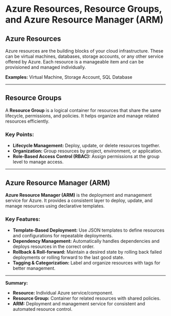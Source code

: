 # Azure Resources, Resource Groups, and Azure Resource Manager (ARM)

## Azure Resources
Azure resources are the building blocks of your cloud infrastructure. These can be virtual machines, databases, storage accounts, or any other service offered by Azure. Each resource is a manageable item and can be provisioned and managed individually.

**Examples:** Virtual Machine, Storage Account, SQL Database

---

## Resource Groups
A **Resource Group** is a logical container for resources that share the same lifecycle, permissions, and policies. It helps organize and manage related resources efficiently.

### Key Points:
- **Lifecycle Management:** Deploy, update, or delete resources together.  
- **Organization:** Group resources by project, environment, or application.  
- **Role-Based Access Control (RBAC):** Assign permissions at the group level to manage access.  

---

## Azure Resource Manager (ARM)
**Azure Resource Manager (ARM)** is the deployment and management service for Azure. It provides a consistent layer to deploy, update, and manage resources using declarative templates.

### Key Features:
- **Template-Based Deployment:** Use JSON templates to define resources and configurations for repeatable deployments.  
- **Dependency Management:** Automatically handles dependencies and deploys resources in the correct order.  
- **Rollback & Roll-forward:** Maintain a desired state by rolling back failed deployments or rolling forward to the last good state.  
- **Tagging & Categorization:** Label and organize resources with tags for better management.  

---

**Summary:**  
- **Resource:** Individual Azure service/component.  
- **Resource Group:** Container for related resources with shared policies.  
- **ARM:** Deployment and management service for consistent and automated resource control.
